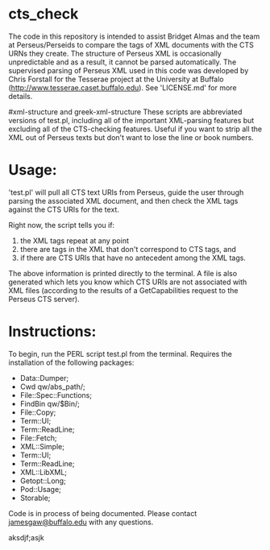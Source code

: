 # cts_check
The code in this repository is intended to assist Bridget Almas and the team at Perseus/Perseids to compare the tags of XML documents with the CTS URNs they create. The structure of Perseus XML is occasionally unpredictable and as a result, it cannot be parsed automatically. The supervised parsing of Perseus XML used in this code was developed by Chris Forstall for the Tesserae project at the University at Buffalo (http://www.tesserae.caset.buffalo.edu). See 'LICENSE.md' for more details.

#xml-structure and greek-xml-structure
These scripts are abbreviated versions of test.pl, including all of the important XML-parsing features but excluding all of the CTS-checking features. Useful if you want to strip all the XML out of Perseus texts but don't want to lose the line or book numbers.

# Usage:
'test.pl' will pull all CTS text URIs from Perseus, guide the user through parsing the associated XML document, and then check the XML tags against the CTS URIs for the text. 

Right now, the script tells you if:
1. the XML tags repeat at any point 
2. there are tags in the XML that don't correspond to CTS tags, and 
3. if there are  CTS URIs that have no antecedent among the XML tags.

The above information is printed directly to the terminal. A file is also generated which lets you know which CTS URIs are not associated with XML files (according to the results of a GetCapabilities request to the Perseus CTS server).

# Instructions:

To begin, run the PERL script test.pl from the terminal. Requires the installation of the following packages:

* Data::Dumper;
* Cwd qw/abs_path/;
* File::Spec::Functions;
* FindBin qw/$Bin/;
* File::Copy;
* Term::UI;
* Term::ReadLine;
* File::Fetch;
* XML::Simple;
* Term::UI;
* Term::ReadLine;
* XML::LibXML;
* Getopt::Long;
* Pod::Usage;
* Storable;

Code is in process of being documented. Please contact jamesgaw@buffalo.edu with any questions.


aksdjf;asjk
